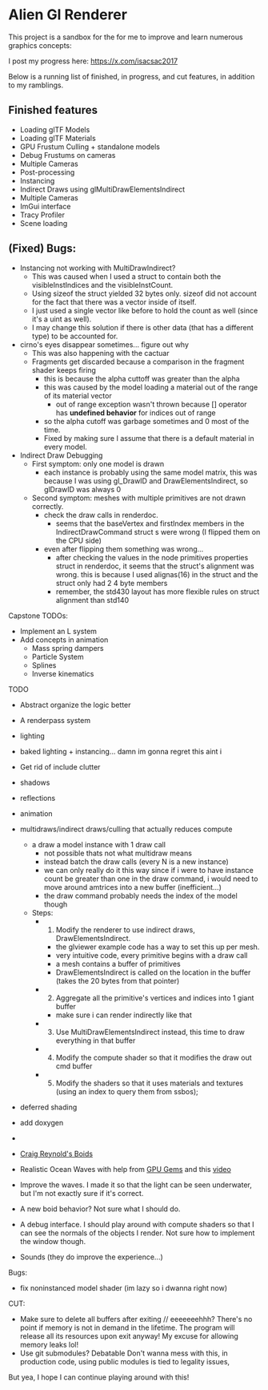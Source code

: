 # Alien Gl Renderer 

This project is a sandbox for the for me to improve and learn numerous graphics concepts:

I post my progress here: https://x.com/isacsac2017

Below is a running list of finished, in progress, and cut features, in addition to my ramblings.

## Finished features
- Loading glTF Models
- Loading glTF Materials 
- GPU Frustum Culling + standalone models
- Debug Frustums on cameras
- Multiple Cameras
- Post-processing
- Instancing
- Indirect Draws using glMultiDrawElementsIndirect
- Multiple Cameras
- ImGui interface
- Tracy Profiler
- Scene loading


## (Fixed) Bugs:
- Instancing not working with MultiDrawIndirect?
    - This was caused when I used a struct to contain both the visibleInstIndices and the visibleInstCount. 
    - Using sizeof the struct yielded 32 bytes only. sizeof did not account for the fact that there was a vector inside of itself. 
    - I just used a single vector like before to hold the count as well (since it's a uint as well). 
    - I may change this solution if there is other data (that has a different type) to be accounted for. 
- cirno's eyes disappear sometimes... figure out why
    - This was also happening with the cactuar
    - Fragments get discarded because a comparison in the fragment shader keeps firing
        - this is because the alpha cuttoff was greater than the alpha
        - this was caused by the model loading a material out of the range of its material vector
            - out of range exception wasn't thrown because [] operator has **undefined behavior** for indices out of range
        - so the alpha cutoff was garbage sometimes and 0 most of the time.
        - Fixed by making sure I assume that there is a default material in every model.
- Indirect Draw Debugging 
    - First symptom: only one model is drawn
        - each instance is probably using the same model matrix, this was because I was using gl_DrawID and DrawElementsIndirect, so glDrawID was always 0
    - Second symptom: meshes with multiple primitives are not drawn correctly.
        - check the draw calls in renderdoc.
            - seems that the baseVertex and firstIndex members in the IndirectDrawCommand struct s were wrong (I flipped them on the CPU side)
        - even after flipping them something was wrong...
            - after checking the values in the node primitives properties struct in renderdoc, it seems that the struct's alignment was wrong. this is because I used alignas(16) in the struct and the struct only had 2 4 byte members
            - remember, the std430 layout has more flexible rules on struct alignment than std140


Capstone TODOs:
- Implement an L system
- Add concepts in animation
    - Mass spring dampers
    - Particle System
    - Splines
    - Inverse kinematics

TODO
- Abstract organize the logic better
- A renderpass system
- lighting
- baked lighting + instancing... damn im gonna regret this aint i

- Get rid of include clutter
- shadows
- reflections
- animation

- multidraws/indirect draws/culling that actually reduces compute
    - a draw a model instance with 1 draw call
        - not possible thats not what multidraw means
        - instead batch the draw calls (every N is a new instance)
        - we can only really do it this way since if i were to have instance count be greater than one in the draw command, i would need to move around amtrices into a new buffer (inefficient...)
        - the draw command probably needs the index of the model though
    - Steps:
        - 1. Modify the renderer to use indirect draws, DrawElementsIndirect.
            - the glviewer example code has a way to set this up per mesh.
            - very intuitive code, every primitive begins with a draw call
            - a mesh contains a buffer of primitives
            - DrawElementsIndirect is called on the location in the buffer (takes the 20 bytes from that pointer)
        - 2. Aggregate all the primitive's vertices and indices into 1 giant buffer
            - make sure i can render indirectly like that
        - 3. Use MultiDrawElementsIndirect instead, this time to draw everything in that buffer
        - 4. Modify the compute shader so that it modifies the draw out cmd buffer
        - 5. Modify the shaders so that it uses materials and textures (using an index to query them from ssbos);

- deferred shading
- add doxygen
- 
- [Craig Reynold's Boids](https://www.cs.toronto.edu/~dt/siggraph97-course/cwr87/)
- Realistic Ocean Waves with help from [GPU Gems](https://developer.nvidia.com/gpugems/gpugems/part-i-natural-effects/chapter-1-effective-water-simulation-physical-models) and this [video](https://www.youtube.com/watch?v=PH9q0HNBjT4)

- Improve the waves. I made it so that the light can be seen underwater, but I'm not exactly sure if it's correct.
- A new boid behavior? Not sure what I should do.
- A debug interface. I should play around with compute shaders so that I can see the normals of the objects I render. Not sure how to implement the window though.
- Sounds (they do improve the experience...)


Bugs:
- fix noninstanced model shader (im lazy so i dwanna right now)



CUT: 
- Make sure to delete all buffers after exiting // eeeeeeehhh?
    There's no point if memory is not in demand in the lifetime.
    The program will release all its resources upon exit anyway!
    My excuse for allowing memory leaks lol!
- Use git submodules? Debatable
    Don't wanna mess with this, in production code, using public modules is tied to legality issues, 



But yea, I hope I can continue playing around with this!
